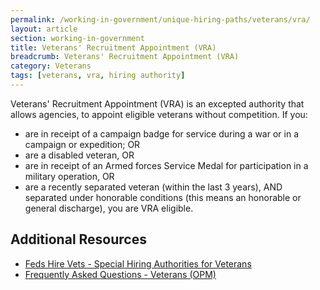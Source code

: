 ```yaml
---
permalink: /working-in-government/unique-hiring-paths/veterans/vra/
layout: article
section: working-in-government
title: Veterans' Recruitment Appointment (VRA)
breadcrumb: Veterans' Recruitment Appointment (VRA)
category: Veterans
tags: [veterans, vra, hiring authority]
---
```


Veterans' Recruitment Appointment (VRA) is an excepted authority that allows agencies, to appoint eligible veterans without competition. If you:

* are in receipt of a campaign badge for service during a war or in a campaign or expedition; OR
* are a disabled veteran, OR
* are in receipt of an Armed forces Service Medal for participation in a military operation, OR
* are a recently separated veteran (within the last 3 years), AND separated under honorable conditions (this means an honorable or general discharge), you are VRA eligible.

## Additional Resources

* [Feds Hire Vets - Special Hiring Authorities for Veterans](https://fedshirevets.gov/job/shav/index.aspx)
* [Frequently Asked Questions - Veterans (OPM)](https://www.opm.gov/FAQS/topic/veterans/index.aspx)
